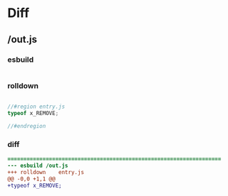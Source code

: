 # Diff
## /out.js
### esbuild
```js

```
### rolldown
```js

//#region entry.js
typeof x_REMOVE;

//#endregion

```
### diff
```diff
===================================================================
--- esbuild	/out.js
+++ rolldown	entry.js
@@ -0,0 +1,1 @@
+typeof x_REMOVE;

```